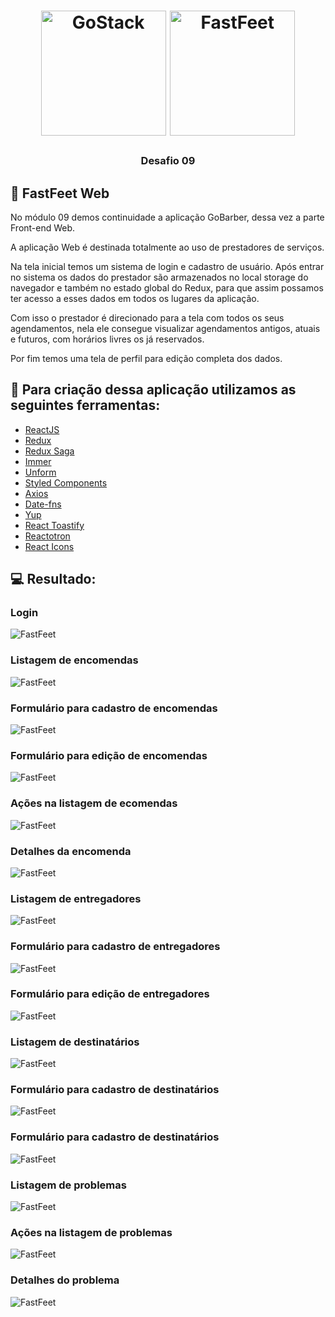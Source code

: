 <h1 align="center">
    <img alt="GoStack" src="https://rocketseat-cdn.s3-sa-east-1.amazonaws.com/bootcamp-header.png" width="200px" />
    <img alt="FastFeet" src=".src/assets/signature.png" width="200px" />
</h1>

<h3 align="center">
  Desafio 09
</h3>

## :rocket: FastFeet Web

No módulo 09 demos continuidade a aplicação GoBarber, dessa vez a parte Front-end Web.

A aplicação Web é destinada totalmente ao uso de prestadores de serviços. 

Na tela inicial temos um sistema de login e cadastro de usuário. Após entrar no sistema os dados do prestador são armazenados no local storage do navegador e também no estado global do Redux, para que assim possamos ter acesso a esses dados em todos os lugares da aplicação.

Com isso o prestador é direcionado para a tela com todos os seus agendamentos, nela ele consegue visualizar agendamentos antigos, atuais e futuros, com horários livres os já reservados.

Por fim temos uma tela de perfil para edição completa dos dados.

## :hammer: Para criação dessa aplicação utilizamos as seguintes ferramentas:
- [ReactJS](https://pt-br.reactjs.org/docs/getting-started.html)
- [Redux](https://redux.js.org/introduction/getting-started)
- [Redux Saga](https://github.com/redux-saga/redux-saga)
- [Immer](https://github.com/immerjs/immer)
- [Unform](https://unform.dev/)
- [Styled Components](https://styled-components.com/)
- [Axios](https://github.com/axios/axios)
- [Date-fns](https://github.com/date-fns/date-fns)
- [Yup](https://github.com/jquense/yup)
- [React Toastify](https://github.com/fkhadra/react-toastify)
- [Reactotron](https://github.com/infinitered/reactotron)
- [React Icons](https://react-icons.netlify.com/#/)

## :computer: Resultado:

### Login
![FastFeet](.github/login.png)

### Listagem de encomendas
![FastFeet](.github/order_list.png)

### Formulário para cadastro de encomendas
![FastFeet](.github/order_form_new.png)

### Formulário para edição de encomendas
![FastFeet](.github/order_form_edit.png)

### Ações na listagem de ecomendas
![FastFeet](.github/order_list_action.png)

### Detalhes da encomenda
![FastFeet](.github/order_list_details.png)

### Listagem de entregadores
![FastFeet](.github/deliveryman_list.png)

### Formulário para cadastro de entregadores
![FastFeet](.github/deliveryman_form_new.png)

### Formulário para edição de entregadores
![FastFeet](.github/deliveryman_form_edit.png)

### Listagem de destinatários
![FastFeet](.github/recipient_list.png)

### Formulário para cadastro de destinatários
![FastFeet](.github/recipient_form_new.png)

### Formulário para cadastro de destinatários
![FastFeet](.github/recipient_form_edit.png)

### Listagem de problemas
![FastFeet](.github/order_problem_list.png)

### Ações na listagem de problemas
![FastFeet](.github/order_problem_action.png)

### Detalhes do problema
![FastFeet](.github/order_problem_details.png)

